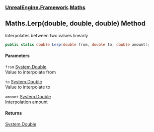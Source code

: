 ### [UnrealEngine.Framework](UnrealEngine_Framework.md 'UnrealEngine.Framework').[Maths](Maths.md 'UnrealEngine.Framework.Maths')
## Maths.Lerp(double, double, double) Method
Interpolates between two values linearly  
```csharp
public static double Lerp(double from, double to, double amount);
```
#### Parameters
<a name='UnrealEngine_Framework_Maths_Lerp(double_double_double)_from'></a>
`from` [System.Double](https://docs.microsoft.com/en-us/dotnet/api/System.Double 'System.Double')  
Value to interpolate from
  
<a name='UnrealEngine_Framework_Maths_Lerp(double_double_double)_to'></a>
`to` [System.Double](https://docs.microsoft.com/en-us/dotnet/api/System.Double 'System.Double')  
Value to interpolate to
  
<a name='UnrealEngine_Framework_Maths_Lerp(double_double_double)_amount'></a>
`amount` [System.Double](https://docs.microsoft.com/en-us/dotnet/api/System.Double 'System.Double')  
Interpolation amount
  
#### Returns
[System.Double](https://docs.microsoft.com/en-us/dotnet/api/System.Double 'System.Double')  
